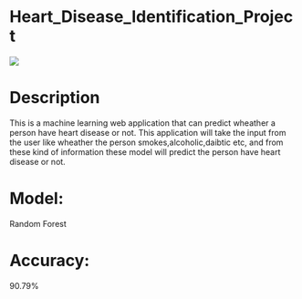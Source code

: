 # Heart_Disease_Identification_Project

![](https://github.com/SiddeshWodeyar/ExcelR-Project-Project-Heart-disease/blob/main/readImg.png)

# Description
This is a machine learning web application that can predict wheather a person have heart disease or not. This application will take the input from the user like wheather the person smokes,alcoholic,daibtic etc, and from these kind of information these model will predict the person have heart disease or not.

# Model:
Random Forest

# Accuracy:
90.79%
